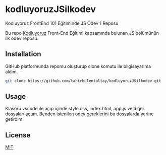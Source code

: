 # kodluyoruzJSilkodev
Kodluyoruz FrontEnd 101 Eğitiminde JS Ödev 1 Reposu

Bu repo [Kodluyoruz](https://kodluyoruz.org) Front-End Eğitimi kapsamında bulunan JS bölümünün ilk ödev reposu.

## Installation

GitHub platformunda repomu oluşturup clone komutu ile bilgisayarıma aldım.

```bash
git clone https://github.com/tahirbulentaltay/kodluyoruzJSilkodev.git
```

## Usage

Klasörü vscode ile açıp içinde style.css, index.html, app.js ve diğer dosyaları açtım.
Benden istenilen ödev gereklerini bu dosyalarda yerine getirdim.

## License

[MIT](https://choosealicense.com/licenses/mit/)
